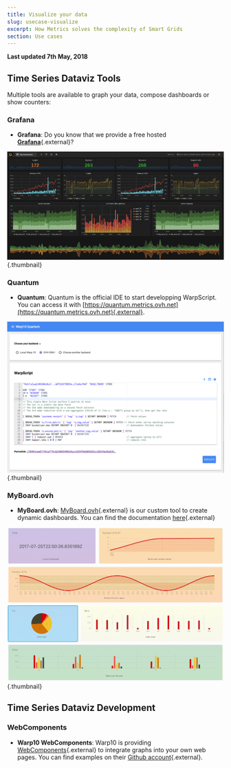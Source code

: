 ```yaml
---
title: Visualize your data
slug: usecase-visualize
excerpt: How Metrics solves the complexity of Smart Grids
section: Use cases
---
```

**Last updated 7th May, 2018**

## Time Series Dataviz Tools
Multiple tools are available to graph your data, compose dashboards or show counters:


### Grafana
- **Grafana**: Do you know that we provide a free hosted [**Grafana**](https://grafana.tsaas.ovh.net){.external}?


![header](images/grafana.png){.thumbnail}


### Quantum
- **Quantum**: Quantum is the official IDE to start developping WarpScript. You can access it with [https://quantum.metrics.ovh.net](https://quantum.metrics.ovh.net){.external}.


![header](images/metrics_quantum.png){.thumbnail}


### MyBoard.ovh
- **MyBoard.ovh**: [MyBoard.ovh](https://MyBoard.ovh){.external} is our custom tool to create dynamic dashboards. You can find the documentation [here](https://matteobrusa.github.io/md-styler/?url=https://myboard.ovh/assets/USAGE.md){.external}


![header](images/myboard.gif){.thumbnail}


## Time Series Dataviz Development

### WebComponents
- **Warp10 WebComponents**: Warp10 is providing [WebComponents](https://www.webcomponents.org/){.external} to integrate graphs into your own web pages. You can find examples on their [Github account](https://github.com/cityzendata/warp10-quantumviz){.external}.
